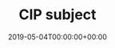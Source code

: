 ---
title: 'CIP subject'
field: 'cg.subject.cip'
slug: 'cg-subject-cip'
required: False
vocabulary: 'cg-subject-cip.txt'
date: '2019-05-04T00:00:00+00:00'
---